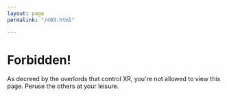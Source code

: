 ```yaml
---
layout: page
permalink: "/403.html"

---
```

# Forbidden!

As decreed by the overlords that control XR, you're not allowed to view this page. Peruse the others at your leisure.